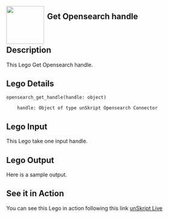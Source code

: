 [<img align="left" src="https://unskript.com/assets/favicon.png" width="100" height="100" style="padding-right: 5px">](https://unskript.com/assets/favicon.png) 
<h2>Get Opensearch handle</h2>

<br>

## Description
This Lego Get Opensearch handle.


## Lego Details

    opensearch_get_handle(handle: object)

        handle: Object of type unSkript Opensearch Connector

## Lego Input
This Lego take one input handle.

## Lego Output
Here is a sample output.


## See it in Action

You can see this Lego in action following this link [unSkript Live](https://us.app.unskript.io)